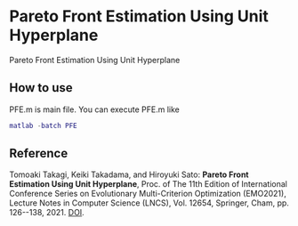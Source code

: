 # Pareto Front Estimation Using Unit Hyperplane
Pareto Front Estimation Using Unit Hyperplane

## How to use
PFE.m is main file. You can execute PFE.m like 
```MATLAB
matlab -batch PFE
```

## Reference
Tomoaki Takagi, Keiki Takadama, and Hiroyuki Sato: **Pareto Front Estimation Using Unit Hyperplane**, Proc. of The 11th Edition of International Conference Series on Evolutionary Multi-Criterion Optimization (EMO2021), Lecture Notes in Computer Science (LNCS), Vol. 12654, Springer, Cham, pp. 126--138, 2021. [DOI](https://doi.org/10.1007/978-3-030-72062-9_11).

